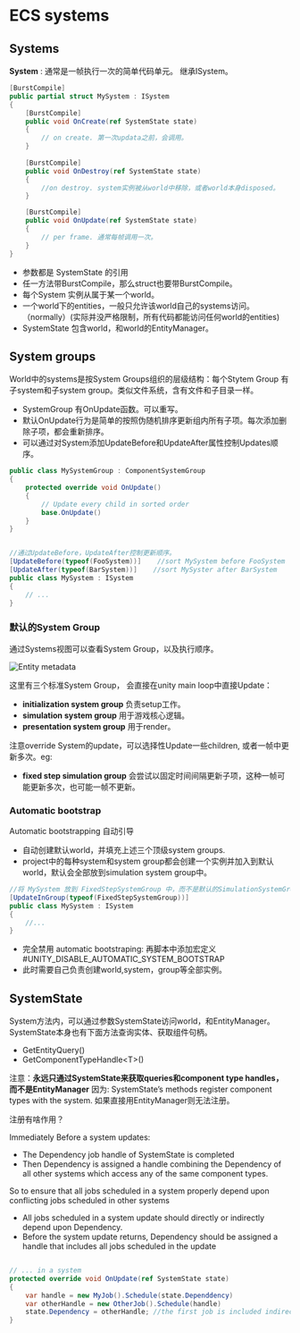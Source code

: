 # ECS systems

## Systems

**System** : 通常是一帧执行一次的简单代码单元。 继承ISystem。

```csharp
[BurstCompile]
public partial struct MySystem : ISystem
{
    [BurstCompile]
    public void OnCreate(ref SystemState state)
    {
        // on create. 第一次updata之前，会调用。
    }
    
    [BurstCompile]
    public void OnDestroy(ref SystemState state)
    {
        //on destroy. system实例被从world中移除，或者world本身disposed。
    }

    [BurstCompile]
    public void OnUpdate(ref SystemState state)
    {
        // per frame. 通常每帧调用一次。
    }
}
```

- 参数都是 SystemState 的引用
- 任一方法带BurstCompile，那么struct也要带BurstCompile。
- 每个System 实例从属于某一个world。
- 一个world下的entities，一般只允许该world自己的systems访问。（normally）(实际并没严格限制，所有代码都能访问任何world的entities)
- SystemState 包含world，和world的EntityManager。

## System groups

World中的systems是按System Groups组织的层级结构：每个Stytem Group 有子system和子system group。类似文件系统，含有文件和子目录一样。

- SystemGroup 有OnUpdate函数。可以重写。
- 默认OnUpdate行为是简单的按照伪随机排序更新组内所有子项。每次添加删除子项，都会重新排序。
- 可以通过对System添加UpdateBefore和UpdateAfter属性控制Updates顺序。

```csharp
public class MySystemGroup : ComponentSystemGroup
{
    protected override void OnUpdate()
    {
        // Update every child in sorted order
        base.OnUpdate()
    }
}


//通过UpdateBefore，UpdateAfter控制更新顺序。
[UpdateBefore(typeof(FooSystem))]    //sort MySystem before FooSystem
[UpdateAfter(typeof(BarSystem))]    //sort MySyster after BarSystem
public class MySystem : ISystem
{
    // ...
}

```

### 默认的System Group

通过Systems视图可以查看System Group，以及执行顺序。

![Entity metadata](pictures/3_ecs_system1.png)

这里有三个标准System Group， 会直接在unity main loop中直接Update：

- **initialization system group** 负责setup工作。
- **simulation system group** 用于游戏核心逻辑。
- **presentation system group** 用于render。

注意override System的update，可以选择性Update一些children, 或者一帧中更新多次。eg:

- **fixed step simulation group** 会尝试以固定时间间隔更新子项，这种一帧可能更新多次，也可能一帧不更新。

### Automatic bootstrap

Automatic bootstrapping 自动引导

- 自动创建默认world，并填充上述三个顶级system groups.
- project中的每种system和system group都会创建一个实例并加入到默认world，默认会全部放到simulation system group中。

```csharp
//将 MySystem 放到 FixedStepSystemGroup 中，而不是默认的SimulationSystemGroup
[UpdateInGroup(typeof(FixedStepSystemGroup))]
public class MySystem : ISystem
{
    //...
}
```

- 完全禁用 automatic bootstraping: 再脚本中添加宏定义#UNITY_DISABLE_AUTOMATIC_SYSTEM_BOOTSTRAP
- 此时需要自己负责创建world,system，group等全部实例。

## SystemState

System方法内，可以通过参数SystemState访问world，和EntityManager。
SystemState本身也有下面方法查询实体、获取组件句柄。

- GetEntityQuery()
- GetComponentTypeHandle\<T\>()

注意：**永远只通过SystemState来获取queries和component type handles，而不是EntityManager**
因为: SystemState’s methods register component types with the system. 如果直接用EntityManager则无法注册。

注册有啥作用？

Immediately Before a system updates:

- The Dependency job handle of SystemState is completed
- Then Dependency is assigned a handle combining the Dependency of all other systems which access any of the same component types.

 So to ensure that all jobs scheduled in a system properly depend upon conflicting jobs scheduled in other systems

- All jobs scheduled in a system update should directly or indirectly depend upon Dependency.
- Before the system update returns, Dependency should be assigned a handle that includes all jobs scheduled in the update

```csharp

// ... in a system
protected override void OnUpdate(ref SystemState state)
{
    var handle = new MyJob().Schedule(state.Dependdency)
    var otherHandle = new OtherJob().Schedule(handle) 
    state.Dependency = otherHandle; //the first job is included indirectly.
}

```

